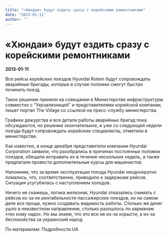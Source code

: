 ```yaml
---
title: "«Хюндаи» будут ездить сразу с корейскими ремонтниками"
date: "2013-01-11"
author: ""
---
```


# «Хюндаи» будут ездить сразу с корейскими ремонтниками

**2013-01-11** 

Все рейсы корейских поездов Hyundai Rotem будут сопровождать аварийные бригады, которые в случае поломки смогут быстро починить поезд.

Такое решение приняли на совещании в Министерстве инфраструктуры совместно с "Укрзализницей" и представителями корейской компании, пишет портал The Village со ссылкой на пресс-службу министерства.

Графики дежурства и все детали работы аварийных бригад пока обсуждаются, но решение окончательное, и уже со следующей недели поезда будут сопровождать корейские специалисты, отметили в министерстве.

Как известно, в конце декабря представители компании Hyundai Corporation заявили, что разобрались в причинах постоянных поломок поездов, обещали исправить их в течение нескольких недель, а также предлагали провести дополнительные курсы для машинистов.

Напомним, что за время эксплуатации поезда Hyundai неоднократно ломались, что, соответственно, приводило к задержкам рейсов. Ситуация усугубилась с наступлением холодов.

Ничего не скажешь, логика железная, Hyundai отказались снимать с рейсов из-за не рентабельности пассажирских поездов, но на самом деле все проще, нужно создавать видимость работы. Столько же денег ушло в неизвестном направлении, столько разошлось по карманам «тех кому надо». Но мы знаем, что это все не из-за корысти, а из-за беспокойства за украинский народ

По материалам: Подробности.UA